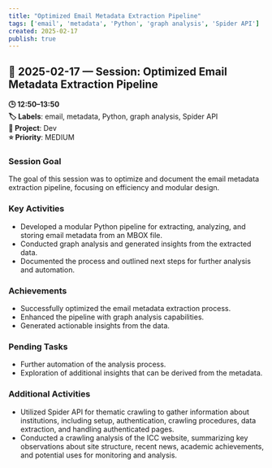 ```yaml
---
title: "Optimized Email Metadata Extraction Pipeline"
tags: ['email', 'metadata', 'Python', 'graph analysis', 'Spider API']
created: 2025-02-17
publish: true
---
```


## 📅 2025-02-17 — Session: Optimized Email Metadata Extraction Pipeline

**🕒 12:50–13:50**  
**🏷️ Labels**: email, metadata, Python, graph analysis, Spider API  
**📂 Project**: Dev  
**⭐ Priority**: MEDIUM  


### Session Goal
The goal of this session was to optimize and document the email metadata extraction pipeline, focusing on efficiency and modular design.

### Key Activities
- Developed a modular Python pipeline for extracting, analyzing, and storing email metadata from an MBOX file.
- Conducted graph analysis and generated insights from the extracted data.
- Documented the process and outlined next steps for further analysis and automation.

### Achievements
- Successfully optimized the email metadata extraction process.
- Enhanced the pipeline with graph analysis capabilities.
- Generated actionable insights from the data.

### Pending Tasks
- Further automation of the analysis process.
- Exploration of additional insights that can be derived from the metadata.

### Additional Activities
- Utilized Spider API for thematic crawling to gather information about institutions, including setup, authentication, crawling procedures, data extraction, and handling authenticated pages.
- Conducted a crawling analysis of the ICC website, summarizing key observations about site structure, recent news, academic achievements, and potential uses for monitoring and analysis.
